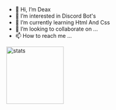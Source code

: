 - 👋 Hi, I’m Deax
- 👀 I’m interested in Discord Bot's 
- 🌱 I’m currently learning Html And Css
- 💞️ I’m looking to collaborate on ...
- 📫 How to reach me ...


<a href="https://github.com/DeaxXD"><img src="https://github-readme-stats.vercel.app/api?username=DeaxXD&show_icons=true&theme=react" width="%100" height="150px" alt="stats"/></a>
